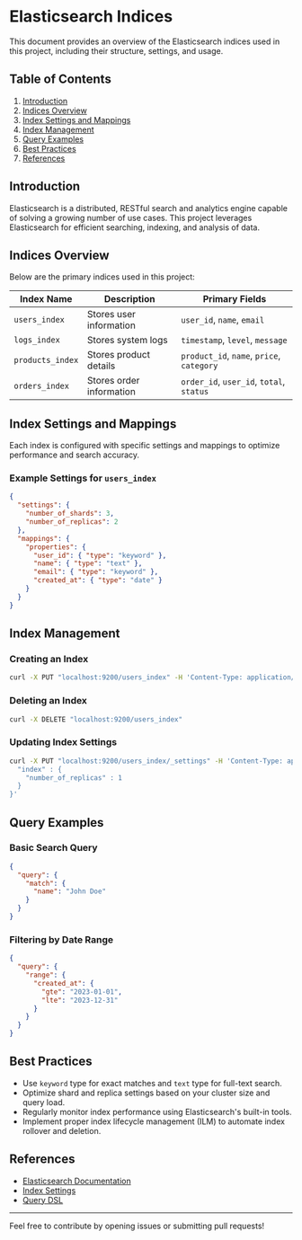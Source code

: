 # Elasticsearch Indices

This document provides an overview of the Elasticsearch indices used in this project, including their structure, settings, and usage.

## Table of Contents
1. [Introduction](#introduction)
2. [Indices Overview](#indices-overview)
3. [Index Settings and Mappings](#index-settings-and-mappings)
4. [Index Management](#index-management)
5. [Query Examples](#query-examples)
6. [Best Practices](#best-practices)
7. [References](#references)

## Introduction
Elasticsearch is a distributed, RESTful search and analytics engine capable of solving a growing number of use cases. This project leverages Elasticsearch for efficient searching, indexing, and analysis of data.

## Indices Overview
Below are the primary indices used in this project:

| Index Name       | Description                       | Primary Fields             |
|------------------|-----------------------------------|-----------------------------|
| `users_index`    | Stores user information           | `user_id`, `name`, `email` |
| `logs_index`     | Stores system logs                | `timestamp`, `level`, `message` |
| `products_index` | Stores product details            | `product_id`, `name`, `price`, `category` |
| `orders_index`   | Stores order information          | `order_id`, `user_id`, `total`, `status` |

## Index Settings and Mappings
Each index is configured with specific settings and mappings to optimize performance and search accuracy.

### Example Settings for `users_index`
```json
{
  "settings": {
    "number_of_shards": 3,
    "number_of_replicas": 2
  },
  "mappings": {
    "properties": {
      "user_id": { "type": "keyword" },
      "name": { "type": "text" },
      "email": { "type": "keyword" },
      "created_at": { "type": "date" }
    }
  }
}
```

## Index Management

### Creating an Index
```bash
curl -X PUT "localhost:9200/users_index" -H 'Content-Type: application/json' -d @settings.json
```

### Deleting an Index
```bash
curl -X DELETE "localhost:9200/users_index"
```

### Updating Index Settings
```bash
curl -X PUT "localhost:9200/users_index/_settings" -H 'Content-Type: application/json' -d '{
  "index" : {
    "number_of_replicas" : 1
  }
}'
```

## Query Examples

### Basic Search Query
```json
{
  "query": {
    "match": {
      "name": "John Doe"
    }
  }
}
```

### Filtering by Date Range
```json
{
  "query": {
    "range": {
      "created_at": {
        "gte": "2023-01-01",
        "lte": "2023-12-31"
      }
    }
  }
}
```

## Best Practices
- Use `keyword` type for exact matches and `text` type for full-text search.
- Optimize shard and replica settings based on your cluster size and query load.
- Regularly monitor index performance using Elasticsearch's built-in tools.
- Implement proper index lifecycle management (ILM) to automate index rollover and deletion.

## References
- [Elasticsearch Documentation](https://www.elastic.co/guide/en/elasticsearch/reference/current/index.html)
- [Index Settings](https://www.elastic.co/guide/en/elasticsearch/reference/current/index-modules.html)
- [Query DSL](https://www.elastic.co/guide/en/elasticsearch/reference/current/query-dsl.html)

---

Feel free to contribute by opening issues or submitting pull requests!

